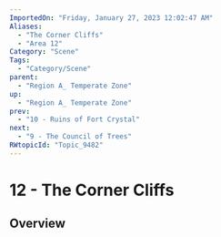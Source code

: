 ```yaml
---
ImportedOn: "Friday, January 27, 2023 12:02:47 AM"
Aliases:
  - "The Corner Cliffs"
  - "Area 12"
Category: "Scene"
Tags:
  - "Category/Scene"
parent:
  - "Region A_ Temperate Zone"
up:
  - "Region A_ Temperate Zone"
prev:
  - "10 - Ruins of Fort Crystal"
next:
  - "9 - The Council of Trees"
RWtopicId: "Topic_9482"
---
```

# 12 - The Corner Cliffs
## Overview
